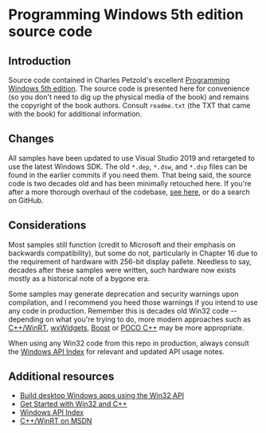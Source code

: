 # Programming Windows 5th edition source code

## Introduction

Source code contained in Charles Petzold's excellent [Programming Windows 5th edition](http://www.charlespetzold.com/pw5/). The source code is presented here for convenience (so you don't need to dig up the physical media of the book) and remains the copyright of the book authors. Consult `readme.txt` (the TXT that came with the book) for additional information.

## Changes

All samples have been updated to use Visual Studio 2019 and retargeted to use the latest Windows SDK. The old `*.dep`, `*.dsw`, and `*.dsp` files can be found in the earlier commits if you need them. That being said, the source code is two decades old and has been minimally retouched here. If you're after a more thorough overhaul of the codebase, [see here](https://github.com/recombinant/petzold-pw5e), or do a search on GitHub.

## Considerations

Most samples still function (credit to Microsoft and their emphasis on backwards compatibility), but some do not, particularly in Chapter 16 due to the requirement of hardware with 256-bit display pallete. Needless to say, decades after these samples were written, such hardware now exists mostly as a historical note of a bygone era.

Some samples may generate deprecation and security warnings upon compilation, and I recommend you heed those warnings if you intend to use any code in production. Remember this is decades old Win32 code -- depending on what you're trying to do, more modern approaches such as [C++/WinRT](https://docs.microsoft.com/en-us/archive/msdn-magazine/2017/january/c-introducing-c-winrt), [wxWidgets](https://www.wxwidgets.org/), [Boost](https://www.boost.org/) or [POCO C++](https://pocoproject.org/) may be more appropriate.

When using any Win32 code from this repo in production, always consult the [Windows API Index](https://docs.microsoft.com/en-us/windows/win32/apiindex/windows-api-list) for relevant and updated API usage notes.

## Additional resources

* [Build desktop Windows apps using the Win32 API](https://docs.microsoft.com/en-us/windows/win32/)
* [Get Started with Win32 and C++](https://docs.microsoft.com/en-us/windows/win32/learnwin32/learn-to-program-for-windows)
* [Windows API Index](https://docs.microsoft.com/en-us/windows/win32/apiindex/windows-api-list)
* [C++/WinRT on MSDN](https://docs.microsoft.com/en-us/windows/uwp/cpp-and-winrt-apis/)
